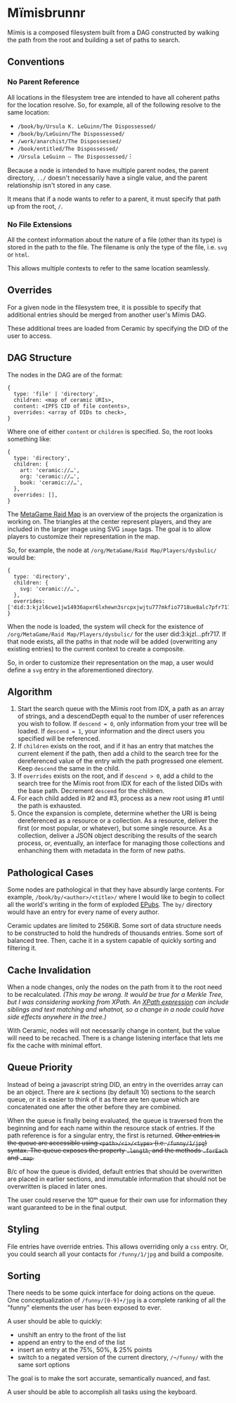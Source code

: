 Mïmisbrunnr
===========

Mïmis is a composed filesystem built from a DAG constructed by walking the path from the root and building a set of paths to search.

## Conventions

### No Parent Reference

All locations in the filesystem tree are intended to have all coherent paths for the location resolve. So, for example, all of the following resolve to the same location:

* `/book/by/Ursula K. LeGuinn/The Dispossessed/`
* `/book/by/LeGuinn/The Dispossessed/`
* `/work/anarchist/The Dispossessed/`
* `/book/entitled/The Dispossessed/`
* `/Ursula LeGuinn – The Dispossessed/`
⁝

Because a node is intended to have multiple parent nodes, the parent directory, `../` doesn't necessarily have a single value, and the parent relationship isn't stored in any case.

It means that if a node wants to refer to a parent, it must specify that path up from the root, `/`.

### No File Extensions

All the context information about the nature of a file (other than its type) is stored in the path to the file. The filename is only the type of the file, i.e. `svg` or `html`.

This allows multiple contexts to refer to the same location seamlessly.

## Overrides

For a given node in the filesystem tree, it is possible to specify that additional entries should be merged from another user's Mïmis DAG.

These additional trees are loaded from Ceramic by specifying the DID of the user to access.

## DAG Structure

The nodes in the DAG are of the format:

```
{
  type: 'file' | 'directory',
  children: <map of ceramic URIs>,
  content: <IPFS CID of file contents>,
  overrides: <array of DIDs to check>,
}
```

Where one of either `content` or `children` is specified. So, the root looks something like:

```
{
  type: 'directory',
  children: {
    art: 'ceramic://…',
    org: 'ceramic://…',
    book: 'ceramic://…',
  },
  overrides: [],
}
```

The [MetaGame Raid Map](https://metafam.github.io/raid-map/) is an overview of the projects the organization is working on. The triangles at the center represent players, and they are included in the larger image using SVG `image` tags. The goal is to allow players to customize their representation in the map.

So, for example, the node at `/org/MetaGame/Raid Map/Players/dysbulic/` would be:

```
{
  type: 'directory',
  children: {
    svg: 'ceramic://…',
  },
  overrides: ['did:3:kjzl6cwe1jw14936apxr6lxhewn3srcpxjwjtu777mkfio7718ue8alc7pfr717'],
}
```

When the node is loaded, the system will check for the existence of `/org/MetaGame/Raid Map/Players/dysbulic/` for the user did:3:kjzl…pfr717. If that node exists, all the paths in that node will be added (overwriting any existing entries) to the current context to create a composite.

So, in order to customize their representation on the map, a user would define a `svg` entry in the aforementioned directory.

## Algorithm

1. Start the search queue with the Mïmis root from IDX, a path as an array of strings, and a descendDepth equal to the number of user references you wish to follow. If `descend = 0`, only information from your tree will be loaded. If `descend = 1`, your information and the direct users you specified will be referenced.
2. If `children` exists on the root, and if it has an entry that matches the current element if the path, then add a child to the search tree for the dereferenced value of the entry with the path progressed one element. Keep `descend` the same in the child.
3. If `overrides` exists on the root, and if `descend > 0`, add a child to the search tree for the Mïmis root from IDX for each of the listed DIDs with the base path. Decrement `descend` for the children.
4. For each child added in #2 and #3, process as a new root using #1 until the path is exhausted.
5. Once the expansion is complete, determine whether the URI is being dereferenced as a resource or a collection. As a resource, deliver the first (or most popular, or whatever), but some single resource. As a collection, deliver a JSON object describing the results of the search process, or, eventually, an interface for managing those collections and enhanching them with metadata in the form of new paths.

## Pathological Cases

Some nodes are pathological in that they have absurdly large contents. For example, `/book/by/<author>/<title>/` where I would like to begin to collect all the world's writing in the form of exploded [EPubs](//www.w3.org/TR/epub-33/). The `by/` directory would have an entry for every name of every author.

Ceramic updates are limited to 256KiB. Some sort of data structure needs to be constructed to hold the hundreds of thousands entries. Some sort of balanced tree. Then, cache it in a system capable of quickly sorting and filtering it.

## Cache Invalidation

When a node changes, only the nodes on the path from it to the root need to be recalculated. *(This may be wrong. It would be true for a Merkle Tree, but I was considering working from XPath. An [XPath expression](//github.com/FontoXML/fontoxpath) can include siblings and text matching and whatnot, so a change in a node could have side effects anywhere in the tree.)*

With Ceramic, nodes will not necessarily change in content, but the value will need to be recached. There is a change listening interface that lets me fix the cache with minimal effort.

## Queue Priority

Instead of being a javascript string DID, an entry in the overrides array can be an object. There are *k* sections (by default 10) sections to the search queue, or it is easier to think of it as there are ten queue which are concatenated one after the other before they are combined.

When the queue is finally being evaluated, the queue is traversed from the beginning and for each name within the resource stack of entries. If the path reference is for a singular entry, the first is returned. ~~Other entries in the queue are accessible using `<path>/<i>/<type>` (i.e. `/funny/1/jpg`) syntax. The queue exposes the property `.length`, and the methods `.forEach` and `.map`.~~

B/c of how the queue is divided, default entries that should be overwritten are placed in earlier sections, and immutable information that should not be overwritten is placed in later ones.

The user could reserve the 10ᵗʰ queue for their own use for information they want guaranteed to be in the final output.

## Styling

File entries have override entries. This allows overriding only a `css` entry. Or, you could search all your contacts for `/funny/1/jpg` and build a composite.

## Sorting

There needs to be some quick interface for doing actions on the queue. One conceptualization of `/funny/[0-9]+/jpg` is a complete ranking of all the "funny" elements the user has been exposed to ever.

A user should be able to quickly:
* unshift an entry to the front of the list
* append an entry to the end of the list
* insert an entry at the 75%, 50%, & 25% points
* switch to a negated version of the current directory, `/¬/funny/` with the same sort options

The goal is to make the sort accurate, semantically nuanced, and fast.

A user should be able to accomplish all tasks using the keyboard.
